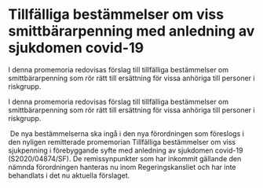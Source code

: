 # Tillfälliga bestämmelser om viss smittbärarpenning med anledning av sjukdomen covid-19

I denna promemoria redovisas förslag till tillfälliga bestämmelser om smittbärarpenning som rör rätt till ersättning för vissa anhöriga till personer i riskgrupp.

I denna promemoria redovisas förslag till tillfälliga bestämmelser om smittbärarpenning som rör rätt till ersättning för vissa anhöriga till personer i riskgrupp.

 De nya bestämmelserna ska ingå i den nya förordningen som föreslogs i den nyligen remitterade promemorian Tillfälliga bestämmelser om viss sjukpenning i förebyggande syfte med anledning av sjukdomen covid-19 (S2020/04874/SF). De remissynpunkter som har inkommit gällande den nämnda förordningen hanteras nu inom Regeringskansliet och har inte behandlats i det nu aktuella förslaget.
